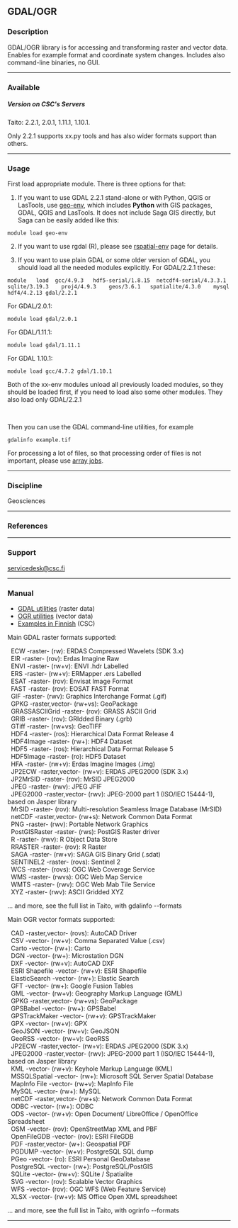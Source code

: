 ## GDAL/OGR

### Description

GDAL/OGR library is  for accessing and transforming  raster and vector
data.   Enables    for   example   format   and    coordinate   system
changes. Includes also command-line binaries, no GUI.

------------------------------------------------------------------------

### Available

##### Version on CSC's Servers

Taito: 2.2.1, 2.0.1, 1.11.1, 1.10.1.

Only 2.2.1  supports xx.py  tools and has  also wider  formats support
than others.

------------------------------------------------------------------------

### Usage

First load appropriate module. There is three options for that:

1) If you want  to use GDAL 2.2.1 stand-alone or  with Python, QGIS or
LasTools, use [geo-env], which  includes **Python** with GIS packages,
GDAL, QGIS  and LasTools. It does  not include Saga GIS  directly, but
Saga can be easily added like this:

`module load geo-env`

2) If  you want to use  rgdal (R), please see  [rspatial-env] page for
details.

3) If you  want to use plain  GDAL or some older version  of GDAL, you
should load all the needed modules explicitly. For GDAL/2.2.1 these:

`module   load  gcc/4.9.3   hdf5-serial/1.8.15  netcdf4-serial/4.3.3.1
sqlite/3.19.3    proj4/4.9.3    geos/3.6.1   spatialite/4.3.0    mysql
hdf4/4.2.13 gdal/2.2.1`

For GDAL/2.0.1:

~~~~ formatted
module load gdal/2.0.1
~~~~

For GDAL/1.11.1:

~~~~ formatted
module load gdal/1.11.1
~~~~

For GDAL 1.10.1:

~~~~ formatted
module load gcc/4.7.2 gdal/1.10.1
~~~~

Both of  the xx-env modules  unload all previously loaded  modules, so
they  should be  loaded first,  if you  need to  load also  some other
modules.  They also load only GDAL/2.2.1

 

Then you can use the GDAL command-line utilities, for example

`gdalinfo example.tif`

For processing  a lot of files,  so that processing order  of files is
not important, please use [array jobs].

------------------------------------------------------------------------

### Discipline

Geosciences  

------------------------------------------------------------------------

### References

------------------------------------------------------------------------

### Support

servicedesk@csc.fi

------------------------------------------------------------------------

### Manual

-   [GDAL utilities] (raster data)
-   [OGR utilities] (vector data)
-    <span  id="yui_patched_v3_11_0_1_1441351426219_790">[Examples  in
    Finnish] (CSC)</span>

Main GDAL raster formats supported:

  ECW -raster- (rw): ERDAS Compressed Wavelets (SDK 3.x)  
  EIR -raster- (rov): Erdas Imagine Raw  
  ENVI -raster- (rw+v): ENVI .hdr Labelled  
  ERS -raster- (rw+v): ERMapper .ers Labelled  
  ESAT -raster- (rov): Envisat Image Format  
  FAST -raster- (rov): EOSAT FAST Format  
  GIF -raster- (rwv): Graphics Interchange Format (.gif)  
  GPKG -raster,vector- (rw+vs): GeoPackage  
  GRASSASCIIGrid -raster- (rov): GRASS ASCII Grid  
  GRIB -raster- (rov): GRIdded Binary (.grb)  
  GTiff -raster- (rw+vs): GeoTIFF  
  HDF4 -raster- (ros): Hierarchical Data Format Release 4  
  HDF4Image -raster- (rw+): HDF4 Dataset  
  HDF5 -raster- (ros): Hierarchical Data Format Release 5  
  HDF5Image -raster- (ro): HDF5 Dataset  
  HFA -raster- (rw+v): Erdas Imagine Images (.img)  
  JP2ECW -raster,vector- (rw+v): ERDAS JPEG2000 (SDK 3.x)  
  JP2MrSID -raster- (rov): MrSID JPEG2000  
  JPEG -raster- (rwv): JPEG JFIF  
  JPEG2000 -raster,vector- (rwv): JPEG-2000 part 1 (ISO/IEC 15444-1),
based on Jasper library  
  MrSID -raster- (rov): Multi-resolution Seamless Image Database
(MrSID)  
  netCDF -raster,vector- (rw+s): Network Common Data Format    
  PNG -raster- (rwv): Portable Network Graphics  
  PostGISRaster -raster- (rws): PostGIS Raster driver  
  R -raster- (rwv): R Object Data Store  
  RRASTER -raster- (rov): R Raster  
  SAGA -raster- (rw+v): SAGA GIS Binary Grid (.sdat)  
  SENTINEL2 -raster- (rovs): Sentinel 2  
  WCS -raster- (rovs): OGC Web Coverage Service  
  WMS -raster- (rwvs): OGC Web Map Service  
  WMTS -raster- (rwv): OGC Web Mab Tile Service  
  XYZ -raster- (rwv): ASCII Gridded XYZ

... and more, see the full list in Taito, with gdalinfo --formats

Main OGR vector formats supported:

  CAD -raster,vector- (rovs): AutoCAD Driver  
  CSV -vector- (rw+v): Comma Separated Value (.csv)  
  Carto -vector- (rw+): Carto  
  DGN -vector- (rw+): Microstation DGN  
  DXF -vector- (rw+v): AutoCAD DXF  
  ESRI Shapefile -vector- (rw+v): ESRI Shapefile  
  ElasticSearch -vector- (rw+): Elastic Search  
  GFT -vector- (rw+): Google Fusion Tables  
  GML -vector- (rw+v): Geography Markup Language (GML)  
  GPKG -raster,vector- (rw+vs): GeoPackage  
  GPSBabel -vector- (rw+): GPSBabel  
  GPSTrackMaker -vector- (rw+v): GPSTrackMaker  
  GPX -vector- (rw+v): GPX  
  GeoJSON -vector- (rw+v): GeoJSON  
  GeoRSS -vector- (rw+v): GeoRSS  
  JP2ECW -raster,vector- (rw+v): ERDAS JPEG2000 (SDK 3.x)  
  JPEG2000 -raster,vector- (rwv): JPEG-2000 part 1 (ISO/IEC 15444-1),
based on Jasper library  
  KML -vector- (rw+v): Keyhole Markup Language (KML)  
  MSSQLSpatial -vector- (rw+): Microsoft SQL Server Spatial Database  
  MapInfo File -vector- (rw+v): MapInfo File  
  MySQL -vector- (rw+): MySQL  
  netCDF -raster,vector- (rw+s): Network Common Data Format    
  ODBC -vector- (rw+): ODBC  
  ODS -vector- (rw+v): Open Document/ LibreOffice / OpenOffice
Spreadsheet  
  OSM -vector- (rov): OpenStreetMap XML and PBF  
  OpenFileGDB -vector- (rov): ESRI FileGDB  
  PDF -raster,vector- (w+): Geospatial PDF  
  PGDUMP -vector- (w+v): PostgreSQL SQL dump  
  PGeo -vector- (ro): ESRI Personal GeoDatabase  
  PostgreSQL -vector- (rw+): PostgreSQL/PostGIS  
  SQLite -vector- (rw+v): SQLite / Spatialite  
  SVG -vector- (rov): Scalable Vector Graphics  
  WFS -vector- (rov): OGC WFS (Web Feature Service)  
  XLSX -vector- (rw+v): MS Office Open XML spreadsheet

... and more, see the full list in Taito, with ogrinfo --formats

------------------------------------------------------------------------

  [geo-env]: https://research.csc.fi/-/geo-env
  [rspatial-env]: https://research.csc.fi/-/rspatial-env
  [array jobs]: https://research.csc.fi/taito-array-jobs
  [GDAL utilities]: http://www.gdal.org/gdal_utilities.html
  [OGR utilities]: http://www.gdal.org/ogr_utilities.html
  [Examples in Finnish]: https://research.csc.fi/gdal_ogr
